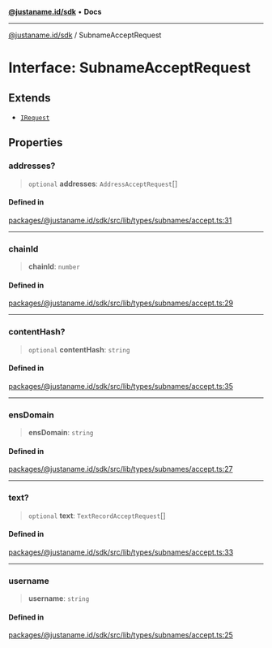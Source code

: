[**@justaname.id/sdk**](../README.md) • **Docs**

***

[@justaname.id/sdk](../globals.md) / SubnameAcceptRequest

# Interface: SubnameAcceptRequest

## Extends

- [`IRequest`](IRequest.md)

## Properties

### addresses?

> `optional` **addresses**: `AddressAcceptRequest`[]

#### Defined in

[packages/@justaname.id/sdk/src/lib/types/subnames/accept.ts:31](https://github.com/JustaName-id/JustaName-sdk/blob/dc845c10af242e3ca87d95ef392516ac0bfa8b95/packages/@justaname.id/sdk/src/lib/types/subnames/accept.ts#L31)

***

### chainId

> **chainId**: `number`

#### Defined in

[packages/@justaname.id/sdk/src/lib/types/subnames/accept.ts:29](https://github.com/JustaName-id/JustaName-sdk/blob/dc845c10af242e3ca87d95ef392516ac0bfa8b95/packages/@justaname.id/sdk/src/lib/types/subnames/accept.ts#L29)

***

### contentHash?

> `optional` **contentHash**: `string`

#### Defined in

[packages/@justaname.id/sdk/src/lib/types/subnames/accept.ts:35](https://github.com/JustaName-id/JustaName-sdk/blob/dc845c10af242e3ca87d95ef392516ac0bfa8b95/packages/@justaname.id/sdk/src/lib/types/subnames/accept.ts#L35)

***

### ensDomain

> **ensDomain**: `string`

#### Defined in

[packages/@justaname.id/sdk/src/lib/types/subnames/accept.ts:27](https://github.com/JustaName-id/JustaName-sdk/blob/dc845c10af242e3ca87d95ef392516ac0bfa8b95/packages/@justaname.id/sdk/src/lib/types/subnames/accept.ts#L27)

***

### text?

> `optional` **text**: `TextRecordAcceptRequest`[]

#### Defined in

[packages/@justaname.id/sdk/src/lib/types/subnames/accept.ts:33](https://github.com/JustaName-id/JustaName-sdk/blob/dc845c10af242e3ca87d95ef392516ac0bfa8b95/packages/@justaname.id/sdk/src/lib/types/subnames/accept.ts#L33)

***

### username

> **username**: `string`

#### Defined in

[packages/@justaname.id/sdk/src/lib/types/subnames/accept.ts:25](https://github.com/JustaName-id/JustaName-sdk/blob/dc845c10af242e3ca87d95ef392516ac0bfa8b95/packages/@justaname.id/sdk/src/lib/types/subnames/accept.ts#L25)

